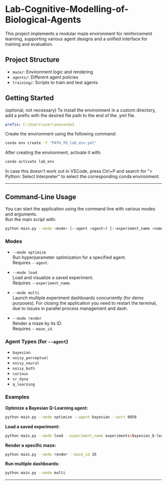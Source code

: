 # Lab-Cognitive-Modelling-of-Biological-Agents

This project implements a modular maze environment for reinforcement learning, supporting various agent designs and a unified interface for training and evaluation.

## Project Structure
- `maze/`: Environment logic and rendering
- `agents/`: Different agent policies
- `training/`: Scripts to train and test agents

## Getting Started
(optional, not necessary) To install the environment in a custom directory, add a prefix with the desired file path to the end of the .yml file.

```yml
prefix: C:\Users\user\anaconda3
```

Create the environment using the following command:

```bash
conda env create -f "PATH_TO_lab_env.yml"
```

After creating the environment, activate it with:

```bash
conda activate lab_env
```
In case this doesn't work out in VSCode, press Ctrl+P and search for "> Python: Select Interpreter" to select the corresponding conda environment.

---

## Command-Line Usage

You can start the application using the command line with various modes and arguments.  
Run the main script with:

```bash
python main.py --mode <mode> [--agent <agent>] [--experiment_name <name>] [--maze_id <id>] [--port <port>]
```

### Modes

- `--mode optimize`  
  Run hyperparameter optimization for a specified agent.  
  Requires `--agent`.

- `--mode load`  
  Load and visualize a saved experiment.  
  Requires `--experiment_name`.

- `--mode multi`  
  Launch multiple experiment dashboards concurrently (for demo purposes).
  For closing the application you need to restart the terminal, due to issues in parallel process management and dash.

- `--mode render`  
  Render a maze by its ID.  
  Requires `--maze_id`.

### Agent Types (for `--agent`)
- `bayesian`
- `noisy_perceptual`
- `noisy_neural`
- `noisy_both`
- `curious`
- `sr_dyna`
- `q_learning`

### Examples

**Optimize a Bayesian Q-Learning agent:**
```bash
python main.py --mode optimize --agent bayesian --port 8050
```

**Load a saved experiment:**
```bash
python main.py --mode load --experiment_name experiments\Bayesian_Q-learning_agent_optuna_20250715_224136_sampling_policy_instance --port 8050
```

**Render a specific maze:**
```bash
python main.py --mode render --maze_id 26
```

**Run multiple dashboards:**
```bash
python main.py --mode multi
```

---